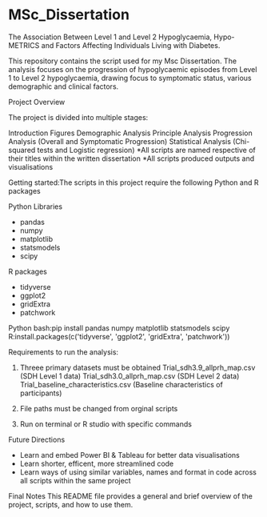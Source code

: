 # MSc_Dissertation
The Association Between Level 1 and Level 2 Hypoglycaemia, Hypo-METRICS and Factors Affecting Individuals Living with Diabetes.

This repository contains the script used for my Msc Dissertation. The analysis focuses on the progression of hypoglycaemic episodes from Level 1 to Level 2 hypoglycaemia, drawing focus to symptomatic status, various demographic and clinical factors. 

Project Overview 

The project is divided into multiple stages:

Introduction Figures
Demographic Analysis 
Principle Analysis 
Progression Analysis (Overall and Symptomatic Progression)
Statistical Analysis (Chi-squared tests and Logistic regression)
*All scripts are named respective of their titles within the written dissertation
*All scripts produced outputs and visualisations 

Getting started:The scripts in this project require the following Python and R packages

Python Libraries
- pandas
- numpy
- matplotlib
- statsmodels
- scipy

R packages 
- tidyverse
- ggplot2
- gridExtra
- patchwork
  
Python bash:pip install pandas numpy matplotlib statsmodels scipy
R:install.packages(c('tidyverse', 'ggplot2', 'gridExtra', 'patchwork'))

Requirements to run the analysis: 

1. Threee primary datasets must be obtained 
Trial_sdh3.9_allprh_map.csv (SDH Level 1 data)
Trial_sdh3.0_allprh_map.csv (SDH Level 2 data)
Trial_baseline_characteristics.csv (Baseline characteristics of participants)

2. File paths must be changed from orginal scripts
3. Run on terminal or R studio with specific commands

Future Directions 
- Learn and embed Power BI & Tableau for better data visualisations
- Learn shorter, efficent, more streamlined code
- Learn ways of using similar variables, names and format in code across all scripts within the same project

Final Notes
This README file provides a general and brief overview of the project, scripts, and how to use them.
